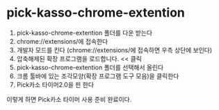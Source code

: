 # pick-kasso-chrome-extention

1. pick-kasso-chrome-extention 폴더를 다운 받는다
2. chrome://extensions/에 접속한다
3. 개발자 모드를 킨다 (chrome://extensions/에 접속하면 우측 상단에 보인다)
4. 압축해제된 확장 프로그램을 로드합니다. << 클릭
5. pick-kasso-chrome-extention 폴더를 선택해서 올린다
6. 크롬 툴바에 있는 조각모양(확장 프로그램 도구 모음)을 클릭한다
7. Pick카소 타이머2.0을 핀 한다

이렇게 하면 Pick카소 타이머 사용 준비 완료이다.
